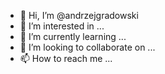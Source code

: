 - 👋 Hi, I’m @andrzejgradowski
- 👀 I’m interested in ...
- 🌱 I’m currently learning ...
- 💞️ I’m looking to collaborate on ...
- 📫 How to reach me ...

<!---
andrzejgradowski/andrzejgradowski is a ✨ special ✨ repository because its `README.md` (this file) appears on your GitHub profile.
You can click the Preview link to take a look at your changes.
--->
